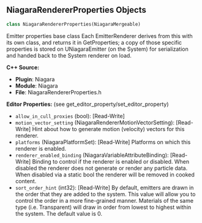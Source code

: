 ## NiagaraRendererProperties Objects

```python
class NiagaraRendererProperties(NiagaraMergeable)
```

Emitter properties base class
Each EmitterRenderer derives from this with its own class, and returns it in GetProperties; a copy
of those specific properties is stored on UNiagaraEmitter (on the System) for serialization
and handed back to the System renderer on load.

**C++ Source:**

- **Plugin**: Niagara
- **Module**: Niagara
- **File**: NiagaraRendererProperties.h

**Editor Properties:** (see get_editor_property/set_editor_property)

- ``allow_in_cull_proxies`` (bool):  [Read-Write]
- ``motion_vector_setting`` (NiagaraRendererMotionVectorSetting):  [Read-Write] Hint about how to generate motion (velocity) vectors for this renderer.
- ``platforms`` (NiagaraPlatformSet):  [Read-Write] Platforms on which this renderer is enabled.
- ``renderer_enabled_binding`` (NiagaraVariableAttributeBinding):  [Read-Write] Binding to control if the renderer is enabled or disabled.
  When disabled the renderer does not generate or render any particle data.
  When disabled via a static bool the renderer will be removed in cooked content.
- ``sort_order_hint`` (int32):  [Read-Write] By default, emitters are drawn in the order that they are added to the system. This value will allow you to control the order in a more fine-grained manner.
        Materials of the same type (i.e. Transparent) will draw in order from lowest to highest within the system. The default value is 0.

<a id="unreal.NiagaraEffectRendererProperties"></a>